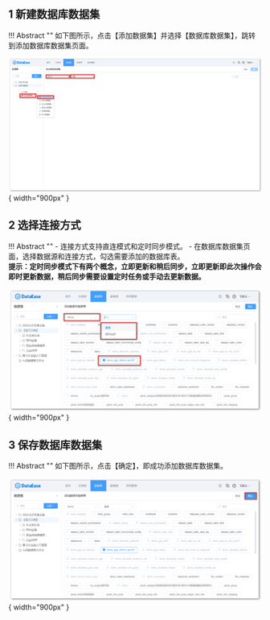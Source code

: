 ## 1 新建数据库数据集

!!! Abstract ""
    如下图所示，点击【添加数据集】并选择【数据库数据集】，跳转到添加数据库数据集页面。

![数据库数据集](../../img/dataset_configuration/添加数据库数据集.png){ width="900px" }

## 2 选择连接方式

!!! Abstract ""
    - 连接方式支持直连模式和定时同步模式。
    - 在数据库数据集页面，选择数据源和连接方式，勾选需要添加的数据库表。  
    **提示：定时同步模式下有两个概念，立即更新和稍后同步，立即更新即此次操作会即时更新数据，稍后同步需要设置定时任务或手动去更新数据。**

![数据库数据集连接方式](../../img/dataset_configuration/数据库数据集连接方式.png){ width="900px" }

## 3 保存数据库数据集

!!! Abstract ""
    如下图所示，点击【确定】，即成功添加数据库数据集。

![数据库数据集保存](../../img/dataset_configuration/数据库数据集保存.png){ width="900px" }
